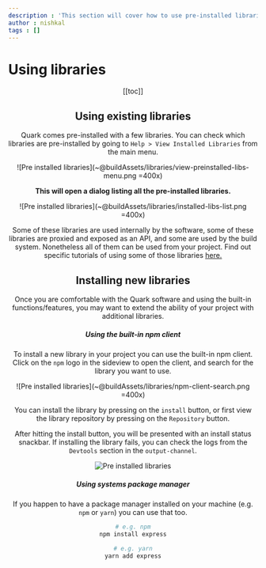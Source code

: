 ```yaml
---
description : 'This section will cover how to use pre-installed libraries and how to install new libraries.'
author : nishkal
tags : []
---
```


# Using libraries

<Header />

[[toc]]

## Using existing libraries
Quark comes pre-installed with a few libraries. You can check which libraries are pre-installed by going to 
`Help > View Installed Libraries` from the main menu.

![Pre installed libraries](~@buildAssets/libraries/view-preinstalled-libs-menu.png =400x)

__This will open a dialog listing all the pre-installed libraries.__

![Pre installed libraries](~@buildAssets/libraries/installed-libs-list.png =400x)

Some of these libraries are used internally by the software, some of these libraries are proxied and exposed as an API, and some are used by the build system. Nonetheless all of them can be used from your project. Find out specific tutorials of using some of those libraries [here.](/libraries/)

## Installing new libraries
Once you are comfortable with the Quark software and using the built-in functions/features, you may want to extend the ability of your project with additional libraries.

##### Using the built-in npm client
To install a new library in your project you can use the built-in npm client. Click on the `npm` logo in the sideview to open the client, and search for the library you want to use.

![Pre installed libraries](~@buildAssets/libraries/npm-client-search.png =400x)

You can install the library by pressing on the `install` button, or first view the library repository by pressing on the `Repository` button.

After hitting the install button, you will be presented with an install status snackbar. If installing the library fails, you can check the logs from the `Devtools` section in the `output-channel`.

![Pre installed libraries](~@buildAssets/libraries/npm-install-status.png)

##### Using systems package manager
If you happen to have a package manager installed on your machine (e.g. `npm` or `yarn`) you can use that too.

```bash
# e.g. npm
npm install express

# e.g. yarn
yarn add express
```




